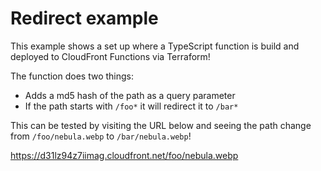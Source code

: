 # Redirect example

This example shows a set up where a TypeScript function is build and deployed to CloudFront Functions via Terraform!

The function does two things:

- Adds a md5 hash of the path as a query parameter
- If the path starts with `/foo*` it will redirect it to `/bar*`

This can be tested by visiting the URL below and seeing the path change from `/foo/nebula.webp` to `/bar/nebula.webp`!

https://d31lz94z7iimag.cloudfront.net/foo/nebula.webp

